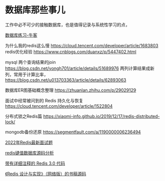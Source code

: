 # 数据库那些事儿

工作中必不可少的接触数据库，也是值得记录与系统性学习的点，

[数据库练习-牛客](https://www.nowcoder.com/ta/sql)

为什么我的redis这么慢
	https://cloud.tencent.com/developer/article/1683803
redis优化经验
	https://www.cnblogs.com/duanxz/p/5447402.html

mysql
	两个查询结果的join  https://blog.csdn.net/yongh701/article/details/51689976
	两列计算结果成新列，常用于计算比率，https://blog.csdn.net/u013703363/article/details/62893063

数据库ER图基础概念整理
	https://zhuanlan.zhihu.com/p/29029129

面试中经常被问到的 Redis 持久化与恢复
	https://cloud.tencent.com/developer/article/1522804

分布式锁之Redis篇
	https://xiaomi-info.github.io/2019/12/17/redis-distributed-lock/

mongodb备份还原
	https://segmentfault.com/a/1190000006236494

[2022年Redis最新面试题](https://manbucoding.com/travel-coding/redis/redis%E5%9F%BA%E7%A1%80%E7%9F%A5%E8%AF%86.html)

[redis键值数据库源码分析](https://github.com/linyiqun/Redis-Code)

[带有详细注释的 Redis 3.0 代码](https://github.com/huangz1990/redis-3.0-annotated)

[《Redis 设计与实现》（网络版）的书稿源码](https://github.com/huangz1990/redisbook)